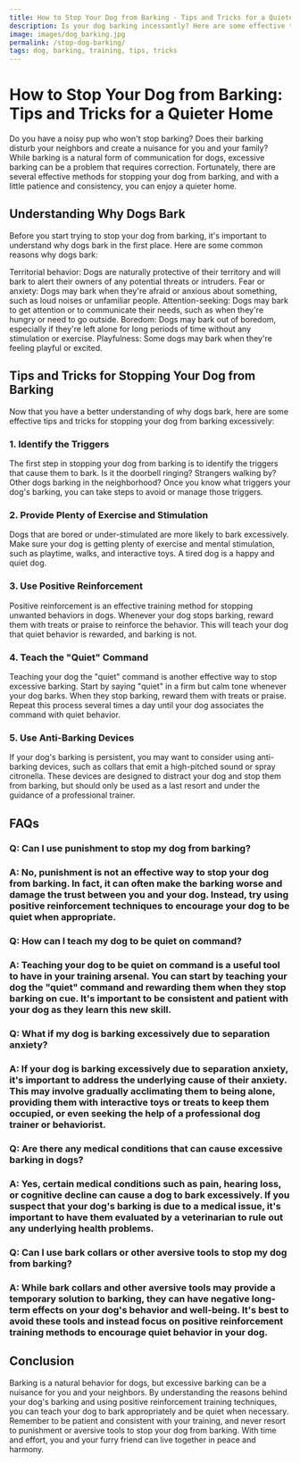 ```yaml
---
title: How to Stop Your Dog from Barking - Tips and Tricks for a Quieter Home
description: Is your dog barking incessantly? Here are some effective tips and tricks to help you stop your dog from barking and achieve a quieter home.
image: images/dog_barking.jpg
permalink: /stop-dog-barking/
tags: dog, barking, training, tips, tricks
---
```


# How to Stop Your Dog from Barking: Tips and Tricks for a Quieter Home

Do you have a noisy pup who won't stop barking? Does their barking disturb your neighbors and create a nuisance for you and your family? While barking is a natural form of communication for dogs, excessive barking can be a problem that requires correction. Fortunately, there are several effective methods for stopping your dog from barking, and with a little patience and consistency, you can enjoy a quieter home.

## Understanding Why Dogs Bark

Before you start trying to stop your dog from barking, it's important to understand why dogs bark in the first place. Here are some common reasons why dogs bark:

Territorial behavior: Dogs are naturally protective of their territory and will bark to alert their owners of any potential threats or intruders.
Fear or anxiety: Dogs may bark when they're afraid or anxious about something, such as loud noises or unfamiliar people.
Attention-seeking: Dogs may bark to get attention or to communicate their needs, such as when they're hungry or need to go outside.
Boredom: Dogs may bark out of boredom, especially if they're left alone for long periods of time without any stimulation or exercise.
Playfulness: Some dogs may bark when they're feeling playful or excited.

## Tips and Tricks for Stopping Your Dog from Barking

Now that you have a better understanding of why dogs bark, here are some effective tips and tricks for stopping your dog from barking excessively:

### 1. Identify the Triggers
The first step in stopping your dog from barking is to identify the triggers that cause them to bark. Is it the doorbell ringing? Strangers walking by? Other dogs barking in the neighborhood? Once you know what triggers your dog's barking, you can take steps to avoid or manage those triggers.

### 2. Provide Plenty of Exercise and Stimulation
Dogs that are bored or under-stimulated are more likely to bark excessively. Make sure your dog is getting plenty of exercise and mental stimulation, such as playtime, walks, and interactive toys. A tired dog is a happy and quiet dog.

### 3. Use Positive Reinforcement
Positive reinforcement is an effective training method for stopping unwanted behaviors in dogs. Whenever your dog stops barking, reward them with treats or praise to reinforce the behavior. This will teach your dog that quiet behavior is rewarded, and barking is not.

### 4. Teach the "Quiet" Command
Teaching your dog the "quiet" command is another effective way to stop excessive barking. Start by saying "quiet" in a firm but calm tone whenever your dog barks. When they stop barking, reward them with treats or praise. Repeat this process several times a day until your dog associates the command with quiet behavior.

### 5. Use Anti-Barking Devices
If your dog's barking is persistent, you may want to consider using anti-barking devices, such as collars that emit a high-pitched sound or spray citronella. These devices are designed to distract your dog and stop them from barking, but should only be used as a last resort and under the guidance of a professional trainer.

## FAQs

### Q: Can I use punishment to stop my dog from barking?
### A: No, punishment is not an effective way to stop your dog from barking. In fact, it can often make the barking worse and damage the trust between you and your dog. Instead, try using positive reinforcement techniques to encourage your dog to be quiet when appropriate.

### Q: How can I teach my dog to be quiet on command?
### A: Teaching your dog to be quiet on command is a useful tool to have in your training arsenal. You can start by teaching your dog the "quiet" command and rewarding them when they stop barking on cue. It's important to be consistent and patient with your dog as they learn this new skill.

### Q: What if my dog is barking excessively due to separation anxiety?
### A: If your dog is barking excessively due to separation anxiety, it's important to address the underlying cause of their anxiety. This may involve gradually acclimating them to being alone, providing them with interactive toys or treats to keep them occupied, or even seeking the help of a professional dog trainer or behaviorist.

### Q: Are there any medical conditions that can cause excessive barking in dogs?
### A: Yes, certain medical conditions such as pain, hearing loss, or cognitive decline can cause a dog to bark excessively. If you suspect that your dog's barking is due to a medical issue, it's important to have them evaluated by a veterinarian to rule out any underlying health problems.

### Q: Can I use bark collars or other aversive tools to stop my dog from barking?
### A: While bark collars and other aversive tools may provide a temporary solution to barking, they can have negative long-term effects on your dog's behavior and well-being. It's best to avoid these tools and instead focus on positive reinforcement training methods to encourage quiet behavior in your dog.

## Conclusion

Barking is a natural behavior for dogs, but excessive barking can be a nuisance for you and your neighbors. By understanding the reasons behind your dog's barking and using positive reinforcement training techniques, you can teach your dog to bark appropriately and be quiet when necessary. Remember to be patient and consistent with your training, and never resort to punishment or aversive tools to stop your dog from barking. With time and effort, you and your furry friend can live together in peace and harmony.